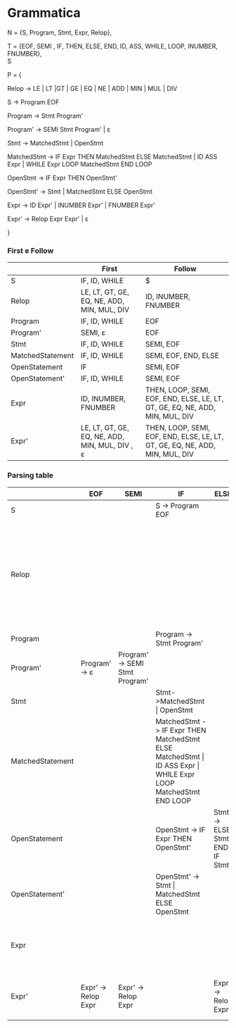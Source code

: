 # Grammatica

N = {S, Program, Stmt, Expr, Relop},

T = {EOF, SEMI , IF, THEN, ELSE, END, ID, ASS, WHILE, LOOP, INUMBER, FNUMBER},  
S

P = {

Relop
-> LE | LT |GT | GE | EQ | NE | ADD | MIN | MUL | DIV

S
-> Program  EOF

Program
-> Stmt Program'

Program'
->  SEMI Stmt Program' | ε

Stmt
->
MatchedStmt | OpenStmt

MatchedStmt
->
IF Expr THEN MatchedStmt ELSE MatchedStmt
| ID ASS Expr
| WHILE  Expr LOOP MatchedStmt END LOOP

OpenStmt
->
IF Expr THEN OpenStmt'

OpenStmt' 
-> Stmt 
| MatchedStmt ELSE OpenStmt

Expr -> ID Expr' | INUMBER Expr' | FNUMBER Expr'

Expr' -> Relop Expr Expr' | ε

}

### First e Follow

|                  | First                                          | Follow                                                                       |
|------------------|------------------------------------------------|------------------------------------------------------------------------------|
| S                | IF, ID, WHILE                                  | $                                                                            |
| Relop            | LE, LT, GT, GE, EQ, NE, ADD, MIN, MUL, DIV     | ID, INUMBER, FNUMBER                                                         |
| Program          | IF, ID, WHILE                                  | EOF                                                                          |
| Program'         | SEMI, ε                                        | EOF                                                                          |
| Stmt             | IF, ID, WHILE                                  | SEMI, EOF                                                                    |
| MatchedStatement | IF, ID, WHILE                                  | SEMI, EOF, END, ELSE                                                         |
| OpenStatement    | IF                                             | SEMI, EOF                                                                    |
| OpenStatement'   | IF, ID, WHILE                                  | SEMI, EOF                                                                    |
| Expr             | ID, INUMBER, FNUMBER                           | THEN, LOOP, SEMI, EOF, END, ELSE, LE, LT, GT, GE, EQ, NE, ADD, MIN, MUL, DIV |
| Expr'            | LE, LT, GT, GE, EQ, NE, ADD, MIN, MUL, DIV , ε | THEN, LOOP, SEMI, EOF, END, ELSE, LE, LT, GT, GE, EQ, NE, ADD, MIN, MUL, DIV |

### Parsing table 
|                  | EOF                 | SEMI                           | IF                                                                                                               | ELSE                            | ID                                                                                                               | ASS | WHILE                                                                                                            | INUMBER                                            | FNUMBER                                            | LE                                                                  | LT                                                                  | GT                                                                  | GE                                                                  | EQ                                                                  | NE                                                                  | ADD                                                                 | MIN                                                                 | MUL                                                                 | DIV                                                                 | THEN                      | END                       | LOOP                      | $ |
|------------------|---------------------|--------------------------------|------------------------------------------------------------------------------------------------------------------|---------------------------------|------------------------------------------------------------------------------------------------------------------|-----|------------------------------------------------------------------------------------------------------------------|----------------------------------------------------|----------------------------------------------------|---------------------------------------------------------------------|---------------------------------------------------------------------|---------------------------------------------------------------------|---------------------------------------------------------------------|---------------------------------------------------------------------|---------------------------------------------------------------------|---------------------------------------------------------------------|---------------------------------------------------------------------|---------------------------------------------------------------------|---------------------------------------------------------------------|---------------------------|---------------------------|---------------------------|---|
| S                |                     |                                | S -> Program  EOF                                                                                                |                                 | S -> Program  EOF                                                                                                |     | S -> Program  EOF                                                                                                |                                                    |                                                    |                                                                     |                                                                     |                                                                     |                                                                     |                                                                     |                                                                     |                                                                     |                                                                     |                                                                     |                                                                     |                           |                           |                           |   |
| Relop            |                     |                                |                                                                                                                  |                                 |                                                                                                                  |     |                                                                                                                  |                                                    |                                                    | Relop-> LE \| LT \|GT \| GE \| EQ \| NE \| ADD \| MIN \| MUL \| DIV | Relop-> LE \| LT \|GT \| GE \| EQ \| NE \| ADD \| MIN \| MUL \| DIV | Relop-> LE \| LT \|GT \| GE \| EQ \| NE \| ADD \| MIN \| MUL \| DIV | Relop-> LE \| LT \|GT \| GE \| EQ \| NE \| ADD \| MIN \| MUL \| DIV | Relop-> LE \| LT \|GT \| GE \| EQ \| NE \| ADD \| MIN \| MUL \| DIV | Relop-> LE \| LT \|GT \| GE \| EQ \| NE \| ADD \| MIN \| MUL \| DIV | Relop-> LE \| LT \|GT \| GE \| EQ \| NE \| ADD \| MIN \| MUL \| DIV | Relop-> LE \| LT \|GT \| GE \| EQ \| NE \| ADD \| MIN \| MUL \| DIV | Relop-> LE \| LT \|GT \| GE \| EQ \| NE \| ADD \| MIN \| MUL \| DIV | Relop-> LE \| LT \|GT \| GE \| EQ \| NE \| ADD \| MIN \| MUL \| DIV |                           |                           |                           |   |
| Program          |                     |                                | Program -> Stmt Program'                                                                                         |                                 | Program -> Stmt Program'                                                                                         |     | Program -> Stmt Program'                                                                                         |                                                    |                                                    |                                                                     |                                                                     |                                                                     |                                                                     |                                                                     |                                                                     |                                                                     |                                                                     |                                                                     |                                                                     |                           |                           |                           |   |
| Program'         | Program'-> ε        | Program'->  SEMI Stmt Program' |                                                                                                                  |                                 |                                                                                                                  |     |                                                                                                                  |                                                    |                                                    |                                                                     |                                                                     |                                                                     |                                                                     |                                                                     |                                                                     |                                                                     |                                                                     |                                                                     |                                                                     |                           |                           |                           |   |
| Stmt             |                     |                                | Stmt->MatchedStmt \| OpenStmt                                                                                    |                                 | Stmt->MatchedStmt \| OpenStmt                                                                                    |     | Stmt->MatchedStmt \| OpenStmt                                                                                    |                                                    |                                                    |                                                                     |                                                                     |                                                                     |                                                                     |                                                                     |                                                                     |                                                                     |                                                                     |                                                                     |                                                                     |                           |                           |                           |   |
| MatchedStatement |                     |                                | MatchedStmt -> IF Expr THEN MatchedStmt ELSE MatchedStmt \| ID ASS Expr \| WHILE  Expr LOOP MatchedStmt END LOOP |                                 | MatchedStmt -> IF Expr THEN MatchedStmt ELSE MatchedStmt \| ID ASS Expr \| WHILE  Expr LOOP MatchedStmt END LOOP |     | MatchedStmt -> IF Expr THEN MatchedStmt ELSE MatchedStmt \| ID ASS Expr \| WHILE  Expr LOOP MatchedStmt END LOOP |                                                    |                                                    |                                                                     |                                                                     |                                                                     |                                                                     |                                                                     |                                                                     |                                                                     |                                                                     |                                                                     |                                                                     |                           |                           |                           |   |
| OpenStatement    |                     |                                | OpenStmt -> IF Expr THEN OpenStmt'                                                                               | Stmt'-> ELSE  Stmt END IF Stmt' |                                                                                                                  |     |                                                                                                                  |                                                    |                                                    |                                                                     |                                                                     |                                                                     |                                                                     |                                                                     |                                                                     |                                                                     |                                                                     |                                                                     |                                                                     |                           |                           |                           |   |
| OpenStatement'   |                     |                                | OpenStmt' -> Stmt \| MatchedStmt ELSE OpenStmt                                                                   |                                 | OpenStmt' -> Stmt \| MatchedStmt ELSE OpenStmt                                                                   |     | OpenStmt' -> Stmt \| MatchedStmt ELSE OpenStmt                                                                   |                                                    |                                                    |                                                                     |                                                                     |                                                                     |                                                                     |                                                                     |                                                                     |                                                                     |                                                                     |                                                                     |                                                                     |                           |                           |                           |   |
| Expr             |                     |                                |                                                                                                                  |                                 | Expr -> ID Expr' \| INUMBER Expr' \| FNUMBER Expr'                                                               |     |                                                                                                                  | Expr -> ID Expr' \| INUMBER Expr' \| FNUMBER Expr' | Expr -> ID Expr' \| INUMBER Expr' \| FNUMBER Expr' |                                                                     |                                                                     |                                                                     |                                                                     |                                                                     |                                                                     |                                                                     |                                                                     |                                                                     |                                                                     |                           |                           |                           |   |
| Expr'            | Expr' -> Relop Expr | Expr' -> Relop Expr            |                                                                                                                  | Expr' -> Relop Expr             |                                                                                                                  |     |                                                                                                                  |                                                    |                                                    | Expr' -> Relop Expr \| ε                                            | Expr' -> Relop Expr \| ε                                            | Expr' -> Relop Expr \| ε                                            | Expr' -> Relop Expr \| ε                                            | Expr' -> Relop Expr \| ε                                            | Expr' -> Relop Expr \| ε                                            | Expr' -> Relop Expr \| ε                                            | Expr' -> Relop Expr \| ε                                            | Expr' -> Relop Expr \| ε                                            | Expr' -> Relop Expr \| ε                                            | Expr' -> Relop Expr Expr' | Expr' -> Relop Expr Expr' | Expr' -> Relop Expr Expr' |   |




